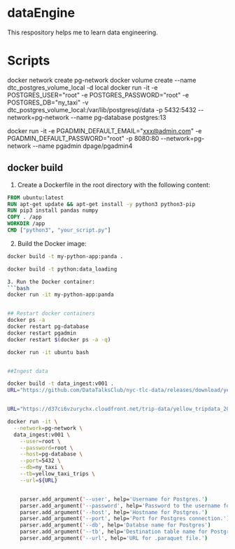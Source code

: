 # dataEngine

This respository helps me to learn data engineering.

# Scripts
docker network create pg-network
docker volume create --name dtc_postgres_volume_local -d local
docker run -it -e POSTGRES_USER="root" -e POSTGRES_PASSWORD="root" -e POSTGRES_DB="ny_taxi" -v dtc_postgres_volume_local:/var/lib/postgresql/data -p 5432:5432 --network=pg-network --name pg-database postgres:13

docker run -it -e PGADMIN_DEFAULT_EMAIL="xxx@admin.com" -e PGADMIN_DEFAULT_PASSWORD="root" -p 8080:80 --network=pg-network --name pgadmin dpage/pgadmin4

## docker build
1. Create a Dockerfile in the root directory with the following content:
```dockerfile
FROM ubuntu:latest
RUN apt-get update && apt-get install -y python3 python3-pip
RUN pip3 install pandas numpy
COPY . /app
WORKDIR /app
CMD ["python3", "your_script.py"]
```
2. Build the Docker image:
```bash
docker build -t my-python-app:panda .

docker build -t python:data_loading

3. Run the Docker container:
```bash
docker run -it my-python-app:panda


## Restart docker containers
docker ps -a
docker restart pg-database
docker restart pgadmin
docker restart $(docker ps -a -q)

docker run -it ubuntu bash


##Ingest data

docker build -t data_ingest:v001 .
URL="https://github.com/DataTalksClub/nyc-tlc-data/releases/download/yellow/yellow_tripdata_2021-01.csv.gz"


URL="https://d37ci6vzurychx.cloudfront.net/trip-data/yellow_tripdata_2025-01.parquet"

docker run -it \
  --network=pg-network \
  data_ingest:v001 \
    --user=root \
    --password=root \
    --host=pg-database \
    --port=5432 \
    --db=ny_taxi \
    --tb=yellow_taxi_trips \
    --url=${URL}


    parser.add_argument('--user', help='Username for Postgres.')
    parser.add_argument('--password', help='Password to the username for Postgres.')
    parser.add_argument('--host', help='Hostname for Postgres.')
    parser.add_argument('--port', help='Port for Postgres connection.')
    parser.add_argument('--db', help='Databse name for Postgres')
    parser.add_argument('--tb', help='Destination table name for Postgres.')
    parser.add_argument('--url', help='URL for .paraquet file.')